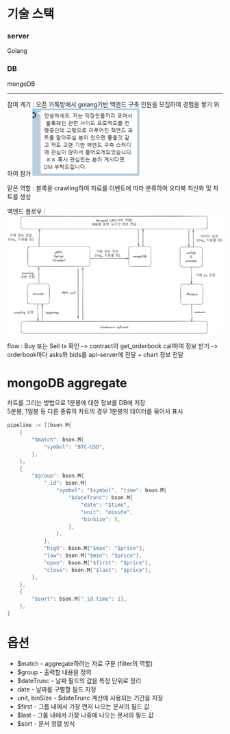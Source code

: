 # 기술 스택
### server

Golang

### DB

mongoDB

-----

참여 계기 : 오픈 카톡방에서 golang기반 백엔드 구축 인원을 모집하여 경험을 쌓기 위하여 참가
<img src="/assets/Pasted image 20240407211647.png">

맡은 역할 : 블록을 crawling하여 자료를 이벤트에 따라 분류하여 오더북 최신화 및 차트를 생성   

백엔드 플로우 : <img src="/assets/Pasted image 20240502122535.png">

flow : Buy 또는 Sell tx 확인 -> contract의 get_orderbook call하여 정보 받기 -> orderbook마다 asks와 bids를 api-server에 전달 + chart 정보 전달


# mongoDB aggregate
차트를 그리는 방법으로 1분봉에 대한 정보를 DB에 저장   
5분봉, 1일봉 등 다른 종류의 차트의 경우 1분봉의 데이터를 묶어서 표시   
```go
pipeline := []bson.M{
	{
		"$match": bson.M{
			"symbol": "BTC-USD",
		},
	},
	{
		"$group": bson.M{
			"_id": bson.M{
				"symbol": "$symbol", "time": bson.M{
					"$dateTrunc": bson.M{
						"date": "$time",
						"unit": "minute",
						"binSize": 5,
					},
				},
			},
			"high": bson.M{"$max": "$price"},
			"low": bson.M{"$min": "$price"},
			"open": bson.M{"$first": "$price"},
			"close": bson.M{"$last": "$price"},
		},
	},
	{
		"$sort": bson.M{"_id.time": 1},
	},
}
```

# 옵션
- $match - aggregate하려는 자료 구분 (filter의 역할)   
- $group - 출력할 내용을 정의
- $dateTrunc - 날짜 필드의 값을 특정 단위로 정리
- date - 날짜를 구별할 필드 지정
- unit, binSize - $dateTrunc 계산에 사용되는 기간을 지정
- $first - 그룹 내에서 가장 먼저 나오는 문서의 필드 값
- $last - 그룹 내에서 가장 나중에 나오는 문서의 필드 값
- $sort - 문서 정렬 방식